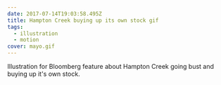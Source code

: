 ```yaml
---
date: 2017-07-14T19:03:58.495Z
title: Hampton Creek buying up its own stock gif
tags:
  - illustration
  - motion
cover: mayo.gif
---
```

Illustration for Bloomberg feature about Hampton Creek going bust and buying up it's own stock.